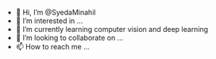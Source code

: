 - 👋 Hi, I’m @SyedaMinahil
- 👀 I’m interested in ...
- 🌱 I’m currently learning computer vision and deep learning
- 💞️ I’m looking to collaborate on ...
- 📫 How to reach me ...

<!---
SyedaMinahil/SyedaMinahil is a ✨ special ✨ repository because its `README.md` (this file) appears on your GitHub profile.
You can click the Preview link to take a look at your changes.
--->

